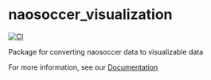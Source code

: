 # naosoccer_visualization

[![CI](https://github.com/ijnek/naosoccer_visualization/actions/workflows/main.yml/badge.svg)](https://github.com/ijnek/naosoccer_visualization/actions/workflows/main.yml)

Package for converting naosoccer data to visualizable data

For more information, see our [Documentation](https://nao-soccer-visualization.readthedocs.io/en/latest/)